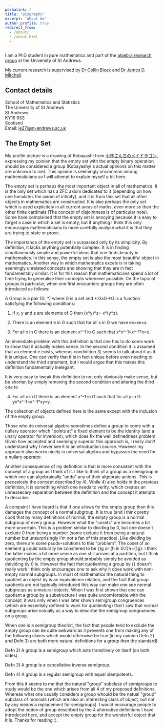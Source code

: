 ```yaml
---
permalink: /
title: "Biography"
excerpt: "About me"
author_profile: true
redirect_from:
  - /about/
  - /about.html
  -
---
```


I am a PhD student in pure mathematics and part of the [algebra research group](http://www.mcs.st-and.ac.uk/pg/pure/Algebra/) at the University of St Andrews.

My current research is supervised by [Dr Collin Bleak](http://www-groups.mcs.st-andrews.ac.uk/~collin/) and
[Dr James D. Mitchell](http://www-groups.mcs.st-andrews.ac.uk/~jamesm/).

## Contact details

School of Mathematics and Statistics  
The University of St Andrews  
St Andrews  
KY16 9SS  
Scotland  
Email: le27@st-andrews.ac.uk

## The Empty Set

My profile picture is a drawing of Kobayashi from [小林さんちのメイドラゴン](https://en.wikipedia.org/wiki/Miss_Kobayashi%27s_Dragon_Maid), expressing my opinion that the empty set with the empty binary operation should be considered a group (Kobayashyi's actual opinions on this matter are unknown to me). This opinion is seemingly uncommon among mathematicians so I will attempt to explain myself a bit here.

The empty set is perhaps the most important object in all of mathematics. It is the only set which has a ZFC axiom dedicated to it (depending on how one fomulates the axiom of infinity), and it is from this set that all other objects in mathematics are constructed. It is also perhaps the only set which is used explicitely in all current areas of maths, even more so than the other finite cardinals (The concept of disjointness is of particular note). Some have complained that the empty set is annoying because it is easy to forget a case in which a set is empty, but if anything I think this only encourages mathematicians to more carefully analyse what it is that they are trying to state or prove.

The importance of the empty set is surpassed only by its simplicity. By definition, it lacks anything potentially complex. It is in finding simultaneously simple and powerful ideas that one finds beauty in mathematics. In this sense, the empty set is also the most beautiful object in mathematics. Another way in which mathematics excels is in taking seemingly unrelated concepts and showing that they are in fact fundamentally similar. It is for this reason that mathematicians spend a lot of time trying to generalise their concepts whenever possible. On the topic of groups in particular, when one first encounters groups they are often introduced as follows:

A Group is a pair (G, \*) where G is a set and \*:GxG->G is a function satisfying the following conditions:

1) If x, y and z are elements of G then (x\*y)\*z= x\*(y\*z).

2) There is an element e in G such that for all x in G we have e*x=x*e=x.

3) For all x in G there is an element x^-1 in G such that x\*x^-1=x^-1\*x=e.

An immediate problem with this definition is that one has to do some work to show that it actually makes sense. In the second condition it is assumed that an element e exists, whereas condidition 3) seems to talk about it as if it is unique. One can verify that it is in fact unique before even needing to understand the third statement, but I would argue that this makes this definition fundamentally inelegant.

It is very easy to tweak this definition to not only obviously make sense, but be shorter, by simply removing the second condition and altering the third one to

4) For all x in G there is an element x^-1 in G such that for all y in G: yx\*x^-1=x^-1\*xy=y.

The collection of objects defined here is the same except with the inclusion of the empty group.

Those who do universal algebra sometimes define a group to come with a nullary operator which "points at" a fixed element to be the identity (and a unary operator for inversion), which does fix the well definedness problem. Given how accepted and seemingly superior this approach is, I really don't understand why I never see it in an introduction course. However my approach also works nicely in universal algebra and bypasses the need for a nullary operator.

Another consequence of my definition is that is more consistant with the concept of a group as I think of it. I like to think of a group as a semigroup in which one can algebraically "undo" any of their algebraic actions. This is precesicely the concept described by 4). While 4) also holds in the previous definition, it is something which one needs to verify, which creates an unnessecary separation between the definition and the concept it atempts to describe.

A compaint I have heard is that if one allows for the empty group then this damages the concept of a normal subgroup. It is true (and I think pretty cool) that by many definitions of normal, the empty group is a normal subgroup of every group. However what the "cosets" are becomes a bit more uncertain. This is a problem similar to dividing by 0, but one doesn't exclude 0 from being a number (some exclude it from being a natural number but unsurprisingly I'm not a fan of this practice). Like dividing by zero, there are some psudo-solutions to this "problem". The coset of an element g could naturally be consitered to be {}g or {h in G:{}h={}g}. I think the latter makes a bit more sense as one still arrives at a partition, but I think quotienting by the empty group should probably simply be avoided as deividing by 0 is. However the fact that quotienting a group by {} doesn't really work I think only encourages one to ask why it does work with non-empty normal subgroups. In most of mathematics the natural thing to quotient an object by is an equivalence relation, and the fact that group quotients are not typically introduced this way can make one see normal subgroups as unnatural objects. When I was first shown that one can quotient a group by a substructure I was quite uncomfortable with the concept, it was only when I was later shown semigroup congruences (which are essentialy defined to work for quotienting) that I saw that normal subgroups arise natually as a way to describe the semigroup congruences on a group. 

When one is a semigroup theorist, the fact that people tend to exclude the empty group can be quite awkward as it prevents one from making any of the following claims which would otherwise be true (in my opinion Defn 2) and Defn 3) are both more natural definitions for a group than the standard):

Defn 2) A group is a semigroup which acts transitively on itself (on both sides).

Defn 3) A group is a cancellative inverse semigroup.

Defn 4) A group is a regular semigroup with equal idempotents.

From this it seems to me that the natural "group" subclass of semigroups to study would be the one which arises from all 4 of my proposed definitions. Whereas what one usually considers a group whould be the natual "group" subclass of monoids (which are also an interesting class of object, but not by any means a replacement for semigroups). I would encourage people to adopt the notion of group described by the 4 alternative definitions I have introduced here, and accept the empty group for the wonderful object that it is. Thanks for reading :).

